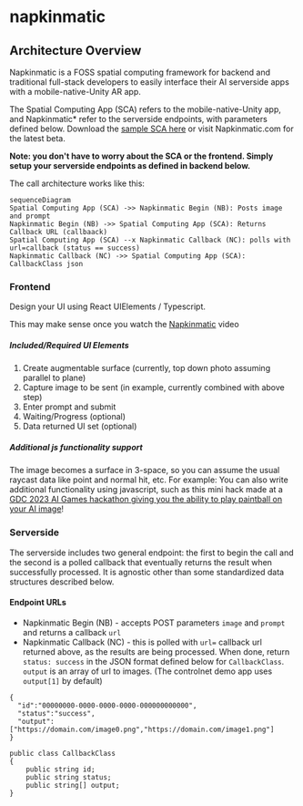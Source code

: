 # napkinmatic



## Architecture Overview 

Napkinmatic is a FOSS spatial computing framework for backend and traditional full-stack developers to easily interface their AI serverside apps with a mobile-native-Unity AR app. 

The Spatial Computing App (SCA) refers to the mobile-native-Unity app, and Napkinmatic* refer to the serverside endpoints, with parameters defined below. Download the [sample SCA here](https://drive.google.com/file/d/1kQ2yekwjRF8ps2yheo4yWEjrWMl7Hrka/view?usp=share_link) or visit Napkinmatic.com for the latest beta.  

**Note: you don't have to worry about the SCA or the frontend. Simply setup your serverside endpoints as defined in backend below.**

The call architecture works like this: 

```mermaid
sequenceDiagram
Spatial Computing App (SCA) ->> Napkinmatic Begin (NB): Posts image and prompt
Napkinmatic Begin (NB) ->> Spatial Computing App (SCA): Returns Callback URL (callbaack)
Spatial Computing App (SCA) --x Napkinmatic Callback (NC): polls with url=callback (status == success)
Napkinmatic Callback (NC) ->> Spatial Computing App (SCA): CallbackClass json
```

### Frontend
Design your UI using React UIElements / Typescript. 

This may make sense once you watch the [Napkinmatic](https://napkinmatic.com) video

##### Included/Required UI Elements

 1. Create augmentable surface (currently, top down photo assuming parallel to plane)
 2. Capture image to be sent (in example, currently combined with above step)
 3. Enter prompt and submit
 4. Waiting/Progress (optional)
 5. Data returned UI set (optional)

 ##### Additional js functionality support 

The image becomes a surface in 3-space, so you can assume the usual raycast data like point and normal hit, etc. For example: You can also write additional functionality using javascript, such as this mini hack made at a [GDC 2023 AI Games hackathon giving you the ability to play paintball on your AI image](https://devpost.com/software/paper-set-multiplayer)!

### Serverside

The serverside includes two general endpoint: the first to begin the call and the second is a polled callback that eventually returns the result when successfully processed. It is agnostic other than some standardized data structures described below. 

#### Endpoint URLs

 - Napkinmatic Begin (NB) - accepts POST parameters `image` and `prompt` and returns a callback `url`
 - Napkinmatic Callback (NC) - this is polled with `url=` callback url returned above, as the results are being processed. When done, return `status: success` in the JSON format defined below for `CallbackClass`. `output` is an array of url to images. (The controlnet demo app uses `output[1]` by default)

````
{ 
  "id":"00000000-0000-0000-0000-000000000000",
  "status":"success",
  "output":["https://domain.com/image0.png","https://domain.com/image1.png"]
}

public class CallbackClass
{
    public string id;
    public string status;
    public string[] output;
}
````
